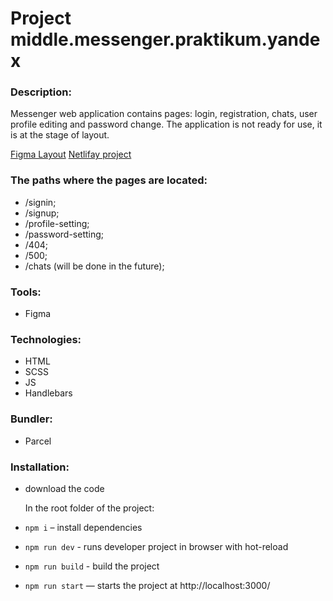 # Project middle.messenger.praktikum.yandex
### Description:
Messenger web application contains pages: login, registration, chats, user profile editing and password change.
The application is not ready for use, it is at the stage of layout.

[Figma Layout](https://www.figma.com/file/vyWJVq9UaaVhfMiaFRVFN4/middle.messenger.praktikum.yandex?node-id=0%3A1)
[Netlifay project]()
### The paths where the pages are located:
* /signin;
* /signup;
* /profile-setting;
* /password-setting;
* /404;
* /500;
* /chats (will be done in the future);
### Tools:
* Figma
### Technologies:
* HTML
* SCSS
* JS
* Handlebars
### Bundler:
* Parcel
### Installation:
* download the code

   In the root folder of the project:
* `npm i` – install dependencies 
* `npm run dev` - runs developer project in browser with hot-reload
* `npm run build` - build the project
* `npm run start` — starts the project at http://localhost:3000/